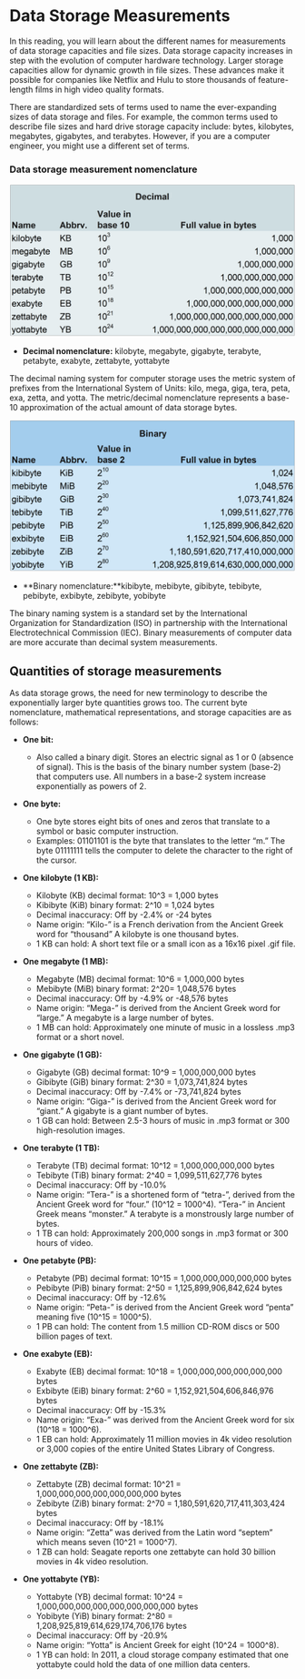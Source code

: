 # Data Storage Measurements

In this reading, you will learn about the different names for measurements of data storage capacities and file sizes. Data storage capacity increases in step with the evolution of computer hardware technology. Larger storage capacities allow for dynamic growth in file sizes. These advances make it possible for companies like Netflix and Hulu to store thousands of feature-length films in high video quality formats. 

There are standardized sets of terms used to name the ever-expanding sizes of data storage and files. For example, the common terms used to describe file sizes and hard drive storage capacity include: bytes, kilobytes, megabytes, gigabytes, and terabytes. However, if you are a computer engineer, you might use a different set of terms. 

### Data storage measurement nomenclature
![alt text](image.png)

* **Decimal nomenclature:** kilobyte, megabyte, gigabyte, terabyte, petabyte, exabyte, zettabyte, yottabyte

The decimal naming system for computer storage uses the metric system of prefixes from the International System of Units: kilo, mega, giga, tera, peta, exa, zetta, and yotta.  The metric/decimal nomenclature represents a base-10 approximation of the actual amount of data storage bytes.

![alt text](image-1.png)

* **Binary nomenclature:**kibibyte, mebibyte, gibibyte, tebibyte, pebibyte, exbibyte, zebibyte, yobibyte

The binary naming system is a standard set by the International Organization for Standardization (ISO) in partnership with the International Electrotechnical Commission (IEC). Binary measurements of computer data are more accurate than decimal system measurements.

## Quantities of storage measurements

As data storage grows, the need for new terminology to describe the exponentially larger byte quantities grows too. The current byte nomenclature, mathematical representations, and storage capacities are as follows:

* **One bit:** 
    * Also called a binary digit. Stores an electric signal as 1 or 0 (absence of signal). This is the basis of the binary number system (base-2) that computers use. All numbers in a base-2 system increase exponentially as powers of 2.

* **One byte:** 
    * One byte stores eight bits of ones and zeros that translate to a symbol or basic computer instruction. 
    * Examples: 01101101 is the byte that translates to the letter “m.” The byte 01111111 tells the computer to delete the character to the right of the cursor.

* **One kilobyte (1 KB):** 
    * Kilobyte (KB) decimal format: 10^3 = 1,000 bytes
    * Kibibyte (KiB) binary format: 2^10 = 1,024 bytes
    * Decimal inaccuracy: Off by -2.4% or -24 bytes
    * Name origin: “Kilo-” is a French derivation from the Ancient Greek word for “thousand” A kilobyte is one thousand bytes.
    * 1 KB can hold: A short text file or a small icon as a 16x16 pixel .gif file.

* **One megabyte (1 MB):**
    * Megabyte (MB) decimal format: 10^6 = 1,000,000 bytes
    * Mebibyte (MiB) binary format: 2^20= 1,048,576 bytes
    * Decimal inaccuracy: Off by -4.9% or -48,576 bytes
    * Name origin: “Mega-” is derived from the Ancient Greek word for “large.” A megabyte is a large number of bytes.
    * 1 MB can hold: Approximately one minute of music in a lossless .mp3 format or a short novel.

* **One gigabyte (1 GB):**
    * Gigabyte (GB) decimal format: 10^9 = 1,000,000,000 bytes
    * Gibibyte (GiB) binary format: 2^30 = 1,073,741,824 bytes
    * Decimal inaccuracy: Off by -7.4% or -73,741,824 bytes
    * Name origin: “Giga-” is derived from the Ancient Greek word for “giant.” A gigabyte is a giant number of bytes.
    * 1 GB can hold: Between 2.5-3 hours of music in .mp3 format or 300 high-resolution images.

* **One terabyte (1 TB):** 
    * Terabyte (TB) decimal format: 10^12 = 1,000,000,000,000 bytes
    * Tebibyte (TiB) binary format: 2^40 = 1,099,511,627,776 bytes
    * Decimal inaccuracy: Off by -10.0% 
    * Name origin: “Tera-” is a shortened form of “tetra-”, derived from the Ancient Greek word for “four.” (10^12  = 1000^4). “Tera-” in Ancient Greek means “monster.” A terabyte is a monstrously large number of bytes.
    * 1 TB can hold: Approximately 200,000 songs in .mp3 format or 300 hours of video.

* **One petabyte (PB):** 
    * Petabyte (PB) decimal format: 10^15 = 1,000,000,000,000,000 bytes
    * Pebibyte (PiB) binary format: 2^50 = 1,125,899,906,842,624 bytes
    * Decimal inaccuracy: Off by -12.6%
    * Name origin: “Peta-” is derived from the Ancient Greek word “penta” meaning five (10^15 = 1000^5).
    * 1 PB can hold: The content from 1.5 million CD-ROM discs or 500 billion pages of text.

* **One exabyte (EB):** 
    * Exabyte (EB) decimal format: 10^18 = 1,000,000,000,000,000,000 bytes
    * Exbibyte (EiB) binary format: 2^60 = 1,152,921,504,606,846,976 bytes
    * Decimal inaccuracy: Off by -15.3% 
    * Name origin: “Exa-” was derived from the Ancient Greek word for six (10^18 = 1000^6).
    * 1 EB can hold: Approximately 11 million movies in 4k video resolution or 3,000 copies of the entire United States Library of Congress.

* **One zettabyte (ZB):** 
    * Zettabyte (ZB) decimal format: 10^21 = 1,000,000,000,000,000,000,000 bytes
    * Zebibyte (ZiB) binary format: 2^70 = 1,180,591,620,717,411,303,424 bytes
    * Decimal inaccuracy: Off by -18.1%
    * Name origin: “Zetta” was derived from the Latin word “septem” which means seven (10^21 = 1000^7).
    * 1 ZB can hold: Seagate reports one zettabyte can hold 30 billion movies in 4k video resolution.

* **One yottabyte (YB):** 
    * Yottabyte (YB) decimal format: 10^24 = 1,000,000,000,000,000,000,000,000 bytes
    * Yobibyte (YiB) binary format: 2^80 = 1,208,925,819,614,629,174,706,176 bytes
    * Decimal inaccuracy: Off by -20.9%
    * Name origin: “Yotta” is Ancient Greek for eight (10^24 = 1000^8). 
    * 1 YB can hold: In 2011, a cloud storage company estimated that one yottabyte could hold the data of one million data centers. 

